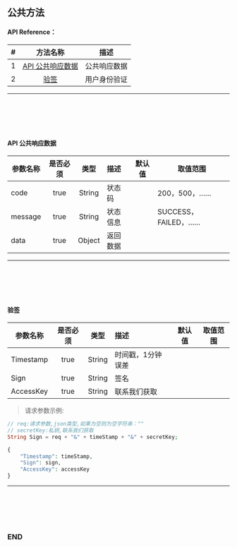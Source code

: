 ## 公共方法


#### API Reference：

|#      |方法名称                                    |描述             |
|:---:  |:---:                                      |:---:            |
|1      |[API 公共响应数据](#api-公共响应数据)       |公共响应数据      |
|2      |[验签](#验签)                              |用户身份验证      |

---
<br><br><br><br>




#### API 公共响应数据
					
|参数名称   |是否必须   |类型     |描述      |默认值     |取值范围              |
|---       |:---:      |:---:   |:-----    |-----      |-----                |
|code      |true       |String  |状态码    |　          |200，500，……         |
|message   |true       |String  |状态信息  |　          |SUCCESS，FAILED，……  |
|data      |true       |Object  |返回数据  |　          |                    |

---
<br><br><br><br>




#### 验签
					
|参数名称    |是否必须   |类型     |描述               |默认值     |取值范围              |
|---        |:---:      |:---:   |:-----             |-----      |-----                |
|Timestamp  |true       |String  |时间戳，1分钟误差   |　          |                    |
|Sign       |true       |String  |签名               |　          |                    |
|AccessKey  |true       |String  |联系我们获取        |　          |                   |

> 请求参数示例:

```php
// req:请求参数,json类型,如果为空则为空字符串：""
// secretKey:私钥,联系我们获取
String Sign = req + "&" + timeStamp + "&" + secretKey;

{
    "Timestamp": timeStamp,
    "Sign": sign,
    "AccessKey": accessKey
}
```

---
<br><br><br><br>




### END

